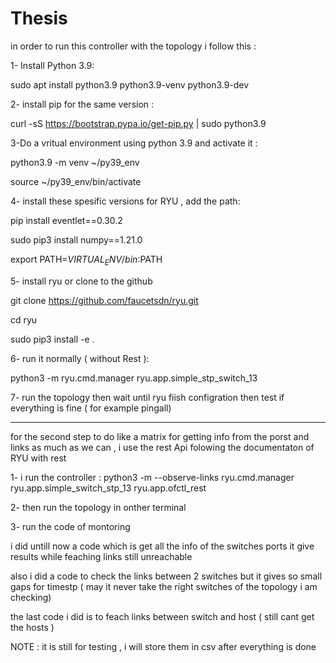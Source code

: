 # Thesis

in order to run this controller with the topology i follow this :

1- Install Python 3.9:

sudo apt install python3.9 python3.9-venv python3.9-dev

2- install pip for the same version :

curl -sS https://bootstrap.pypa.io/get-pip.py | sudo python3.9

3-Do a vritual environment using python 3.9 and activate it :

python3.9 -m venv ~/py39_env

source ~/py39_env/bin/activate

4- install these spesific versions for RYU , add the path:

pip install eventlet==0.30.2

sudo pip3 install numpy==1.21.0

export PATH=$VIRTUAL_ENV/bin:$PATH

5- install ryu or clone to the github

git clone https://github.com/faucetsdn/ryu.git

cd ryu

sudo pip3 install -e .

6- run it normally ( without Rest ):

python3 -m ryu.cmd.manager ryu.app.simple_stp_switch_13

7- run the topology then wait until ryu fiish configration then test if everything is fine ( for example pingall)

_______________________________________________________________________________________________________________________________________________

for the second step to do like a matrix for getting info from the porst and links as much as we can  , i use the rest Api folowing the documentaton of RYU with rest 

1- i run the controller :
python3 -m --observe-links ryu.cmd.manager ryu.app.simple_switch_stp_13 ryu.app.ofctl_rest

2- then run the topology in onther terminal 

3- run the code of montoring 

i did untill now a code which is get all the info of the switches ports it give results while feaching links still unreachable 

also i did a code to check the links between 2 switches but it gives so small gaps for timestp ( may it never take the right switches of the topology  i am checking)

the last code i did is to feach links between switch and host ( still cant get the hosts )

NOTE : it is still for testing , i will store them in csv after everything is done 

